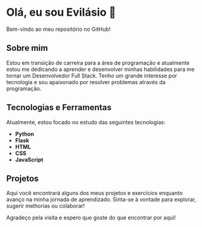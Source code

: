 # Olá, eu sou Evilásio 👋

Bem-vindo ao meu repositório no GitHub!

## Sobre mim

Estou em transição de carreira para a área de programação e atualmente estou me dedicando a aprender e desenvolver minhas habilidades para me tornar um Desenvolvedor Full Stack. Tenho um grande interesse por tecnologia e sou apaixonado por resolver problemas através da programação.

## Tecnologias e Ferramentas

Atualmente, estou focado no estudo das seguintes tecnologias:

- **Python**
- **Flask**
- **HTML**
- **CSS**
- **JavaScript**


## Projetos

Aqui você encontrará alguns dos meus projetos e exercícios enquanto avanço na minha jornada de aprendizado. Sinta-se à vontade para explorar, sugerir melhorias ou colaborar!

Agradeço pela visita e espero que goste do que encontrar por aqui!


